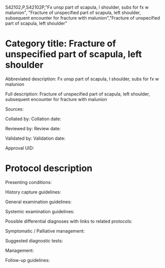 S42102,P,S42102P,"Fx unsp part of scapula, l shoulder, subs for fx w malunion", "Fracture of unspecified part of scapula, left shoulder, subsequent encounter for fracture with malunion","Fracture of unspecified part of scapula, left shoulder"
# Category title: Fracture of unspecified part of scapula, left shoulder

Abbreviated description: Fx unsp part of scapula, l shoulder, subs for fx w malunion

Full description: Fracture of unspecified part of scapula, left shoulder, subsequent encounter for fracture with malunion

Sources:

Collated by:
Collation date:

Reviewed by:
Review date:

Validated by:
Validation date:

Approval UID:

# Protocol description

Presenting conditions:

History capture guidelines:

General examination guidelines:

Systemic examination guidelines:

Possible differential diagnoses with links to related protocols:

Symptomatic / Palliative management:

Suggested diagnostic tests:

Management:

Follow-up guidelines:
